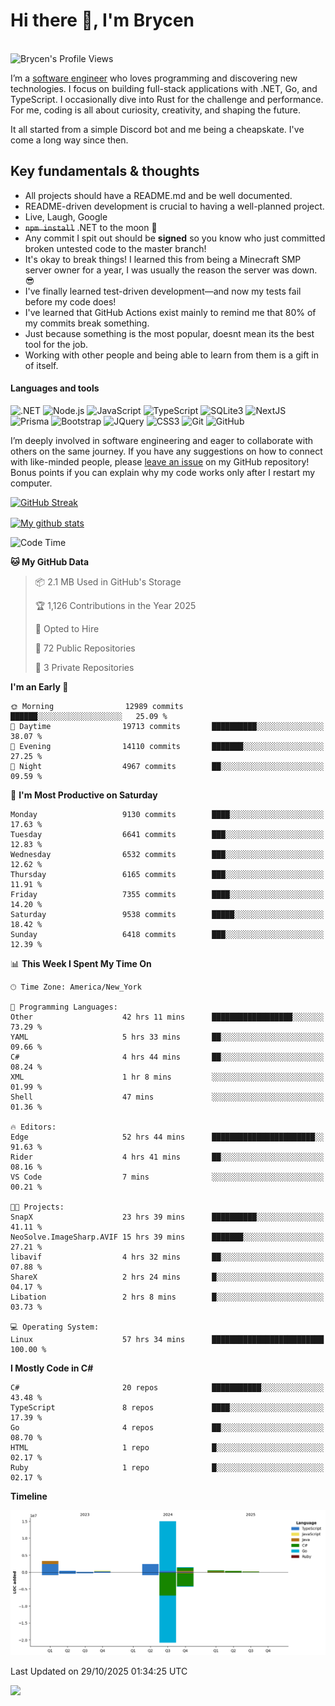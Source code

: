 # Hi there 👋, I'm Brycen

<br>
<img src="https://komarev.com/ghpvc/?username=BrycensRanch" alt="Brycen's Profile Views" />

I’m a [software engineer](https://en.wikipedia.org/wiki/Software_engineering) who loves programming and discovering new technologies. I focus on building full-stack applications with .NET, Go, and TypeScript. I occasionally dive into Rust for the challenge and performance. For me, coding is all about curiosity, creativity, and shaping the future.

It all started from a simple Discord bot and me being a cheapskate. I've come a long way since then.

## Key fundamentals & thoughts

- All projects should have a README.md and be well documented.
- README-driven development is crucial to having a well-planned project.
- Live, Laugh, Google
- ~~`npm install`~~ .NET to the moon 🚀
- Any commit I spit out should be **signed** so you know who just committed broken untested code to the master branch!
- It's okay to break things! I learned this from being a Minecraft SMP server owner for a year, I was usually the reason the server was down. 😎
- I've finally learned test-driven development—and now my tests fail before my code does!
- I've learned that GitHub Actions exist mainly to remind me that 80% of my commits break something.
- Just because something is the most popular, doesnt mean its the best tool for the job.
- Working with other people and being able to learn from them is a gift in of itself.


<h4>Languages and tools</h4>
<p>
  <img src="https://img.shields.io/badge/.NET-%23512BD4.svg?&style=for-the-badge&logo=dotnet&logoColor=white" alt=".NET" />
  <img src="https://img.shields.io/badge/node.js%20-%2343853D.svg?&style=for-the-badge&logo=node.js&logoColor=white" alt="Node.js" />
  <img src="https://img.shields.io/badge/javascript%20-%23323330.svg?&style=for-the-badge&logo=javascript&logoColor=%23F7DF1E" alt="JavaScript" />
  <img src="https://img.shields.io/badge/typescript%20-%23323330.svg?&style=for-the-badge&logo=typescript&logoColor=#3467eb" alt="TypeScript" />
  <img src="https://img.shields.io/badge/sqlite3%20-%23323330.svg?&style=for-the-badge&logo=sqlite&logoColor=#3467eb" alt="SQLite3" />
  <img src="https://img.shields.io/badge/Next.JS%20-%23323330.svg?&style=for-the-badge&logo=next.js&logoColor=#3467eb" alt="NextJS" />
  <img src="https://img.shields.io/badge/Prisma%20-%23323330.svg?&style=for-the-badge&logo=prisma&logoColor=#3467eb" alt="Prisma" />
  <img src="https://img.shields.io/badge/bootstrap%20-%23323330.svg?&style=for-the-badge&logo=bootstrap" alt="Bootstrap" />
  <img src="https://img.shields.io/badge/jquery%20-%23323330.svg?&style=for-the-badge&logo=jquery" alt="JQuery" />
  <img src="https://img.shields.io/badge/css3%20-%23323330.svg?&style=for-the-badge&logo=css3" alt="CSS3" />
  <img src="https://img.shields.io/badge/git%20-%23323330.svg?&style=for-the-badge&logo=git" alt="Git" />
  <img src="https://img.shields.io/badge/github%20-%23323330.svg?&style=for-the-badge&logo=github" alt="GitHub" />
</p>

I’m deeply involved in software engineering and eager to collaborate with others on the same journey. If you have any suggestions on how to connect with like-minded people, please [leave an issue](https://github.com/BrycensRanch/BrycensRanch/issues/new) on my GitHub repository! Bonus points if you can explain why my code works only after I restart my computer. 

<p><a href="https://git.io/streak-stats"><img src=https://github-readme-streak-stats-eight.vercel.app?user=BrycensRanch&amp;theme=dark&amp;hide_border=true&fire=EB5454&amp;ring=0CEB19" alt="GitHub Streak"></a></p>

<a href="https://github.com/anuraghazra/github-readme-stats">
  <img align="center" src="https://github-readme-stats.anuraghazra1.vercel.app/api?username=BrycensRanch&show_icons=true&line_height=27&include_all_commits=true" alt="My github stats" />
</a>

<!--START_SECTION:waka-->
![Code Time](http://img.shields.io/badge/Code%20Time-2%2C989%20hrs%2039%20mins-blue)

**🐱 My GitHub Data** 

> 📦 2.1 MB Used in GitHub's Storage 
 > 
> 🏆 1,126 Contributions in the Year 2025
 > 
> 💼 Opted to Hire
 > 
> 📜 72 Public Repositories 
 > 
> 🔑 3 Private Repositories 
 > 
**I'm an Early 🐤** 

```text
🌞 Morning                12989 commits       ██████░░░░░░░░░░░░░░░░░░░   25.09 % 
🌆 Daytime                19713 commits       ██████████░░░░░░░░░░░░░░░   38.07 % 
🌃 Evening                14110 commits       ███████░░░░░░░░░░░░░░░░░░   27.25 % 
🌙 Night                  4967 commits        ██░░░░░░░░░░░░░░░░░░░░░░░   09.59 % 
```
📅 **I'm Most Productive on Saturday** 

```text
Monday                   9130 commits        ████░░░░░░░░░░░░░░░░░░░░░   17.63 % 
Tuesday                  6641 commits        ███░░░░░░░░░░░░░░░░░░░░░░   12.83 % 
Wednesday                6532 commits        ███░░░░░░░░░░░░░░░░░░░░░░   12.62 % 
Thursday                 6165 commits        ███░░░░░░░░░░░░░░░░░░░░░░   11.91 % 
Friday                   7355 commits        ████░░░░░░░░░░░░░░░░░░░░░   14.20 % 
Saturday                 9538 commits        █████░░░░░░░░░░░░░░░░░░░░   18.42 % 
Sunday                   6418 commits        ███░░░░░░░░░░░░░░░░░░░░░░   12.39 % 
```


📊 **This Week I Spent My Time On** 

```text
🕑︎ Time Zone: America/New_York

💬 Programming Languages: 
Other                    42 hrs 11 mins      ██████████████████░░░░░░░   73.29 % 
YAML                     5 hrs 33 mins       ██░░░░░░░░░░░░░░░░░░░░░░░   09.66 % 
C#                       4 hrs 44 mins       ██░░░░░░░░░░░░░░░░░░░░░░░   08.24 % 
XML                      1 hr 8 mins         ░░░░░░░░░░░░░░░░░░░░░░░░░   01.99 % 
Shell                    47 mins             ░░░░░░░░░░░░░░░░░░░░░░░░░   01.36 % 

🔥 Editors: 
Edge                     52 hrs 44 mins      ███████████████████████░░   91.63 % 
Rider                    4 hrs 41 mins       ██░░░░░░░░░░░░░░░░░░░░░░░   08.16 % 
VS Code                  7 mins              ░░░░░░░░░░░░░░░░░░░░░░░░░   00.21 % 

🐱‍💻 Projects: 
SnapX                    23 hrs 39 mins      ██████████░░░░░░░░░░░░░░░   41.11 % 
NeoSolve.ImageSharp.AVIF 15 hrs 39 mins      ███████░░░░░░░░░░░░░░░░░░   27.21 % 
libavif                  4 hrs 32 mins       ██░░░░░░░░░░░░░░░░░░░░░░░   07.88 % 
ShareX                   2 hrs 24 mins       █░░░░░░░░░░░░░░░░░░░░░░░░   04.17 % 
Libation                 2 hrs 8 mins        █░░░░░░░░░░░░░░░░░░░░░░░░   03.73 % 

💻 Operating System: 
Linux                    57 hrs 34 mins      █████████████████████████   100.00 % 
```

**I Mostly Code in C#** 

```text
C#                       20 repos            ███████████░░░░░░░░░░░░░░   43.48 % 
TypeScript               8 repos             ████░░░░░░░░░░░░░░░░░░░░░   17.39 % 
Go                       4 repos             ██░░░░░░░░░░░░░░░░░░░░░░░   08.70 % 
HTML                     1 repo              █░░░░░░░░░░░░░░░░░░░░░░░░   02.17 % 
Ruby                     1 repo              █░░░░░░░░░░░░░░░░░░░░░░░░   02.17 % 
```



**Timeline**

![Lines of Code chart](https://raw.githubusercontent.com/BrycensRanch/BrycensRanch/main/assets/bar_graph.png)


 Last Updated on 29/10/2025 01:34:25 UTC
<!--END_SECTION:waka-->

<img src="https://media1.tenor.com/m/lHB4puQoi8MAAAAC/eggnog-penguins-of-madagasgar.gif" />

<!--
**BrycensRanch/BrycensRanch** is a ✨ _special_ ✨ repository because its `README.md` (this file) appears on your GitHub profile.

Here are some ideas to get you started:

- 🔭 I’m currently working on ...
- 🌱 I’m currently learning ...
- 👯 I’m looking to collaborate on ...
- 🤔 I’m looking for help with ...
- 💬 Ask me about ...
- 📫 How to reach me: ...
- 😄 Pronouns: ...
- ⚡ Fun fact: ...
-->
